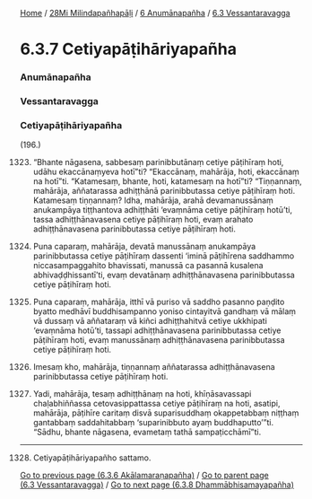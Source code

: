 
[Home](/) / [28Mi Milindapañhapāḷi](../../../28Mi.md) / [6 Anumānapañha](../../6.md) / [6.3 Vessantaravagga](../6.3.md)

# 6.3.7 Cetiyapāṭihāriyapañha

### Anumānapañha

### Vessantaravagga

### Cetiyapāṭihāriyapañha

(196.)

1323. “Bhante nāgasena, sabbesaṃ parinibbutānaṃ cetiye pāṭihīraṃ hoti, udāhu ekaccānaṃyeva hotī”ti? “Ekaccānaṃ, mahārāja, hoti, ekaccānaṃ na hotī”ti. “Katamesaṃ, bhante, hoti, katamesaṃ na hotī”ti? “Tiṇṇannaṃ, mahārāja, aññatarassa adhiṭṭhānā parinibbutassa cetiye pāṭihīraṃ hoti. Katamesaṃ tiṇṇannaṃ? Idha, mahārāja, arahā devamanussānaṃ anukampāya tiṭṭhantova adhiṭṭhāti ‘evaṃnāma cetiye pāṭihīraṃ hotū’ti, tassa adhiṭṭhānavasena cetiye pāṭihīraṃ hoti, evaṃ arahato adhiṭṭhānavasena parinibbutassa cetiye pāṭihīraṃ hoti.

1324. Puna caparaṃ, mahārāja, devatā manussānaṃ anukampāya parinibbutassa cetiye pāṭihīraṃ dassenti ‘iminā pāṭihīrena saddhammo niccasampaggahito bhavissati, manussā ca pasannā kusalena abhivaḍḍhissantī’ti, evaṃ devatānaṃ adhiṭṭhānavasena parinibbutassa cetiye pāṭihīraṃ hoti.

1325. Puna caparaṃ, mahārāja, itthī vā puriso vā saddho pasanno paṇḍito byatto medhāvī buddhisampanno yoniso cintayitvā gandhaṃ vā mālaṃ vā dussaṃ vā aññataraṃ vā kiñci adhiṭṭhahitvā cetiye ukkhipati ‘evaṃnāma hotū’ti, tassapi adhiṭṭhānavasena parinibbutassa cetiye pāṭihīraṃ hoti, evaṃ manussānaṃ adhiṭṭhānavasena parinibbutassa cetiye pāṭihīraṃ hoti.

1326. Imesaṃ kho, mahārāja, tiṇṇannaṃ aññatarassa adhiṭṭhānavasena parinibbutassa cetiye pāṭihīraṃ hoti.

1327. Yadi, mahārāja, tesaṃ adhiṭṭhānaṃ na hoti, khīṇāsavassapi chaḷabhiññassa cetovasippattassa cetiye pāṭihīraṃ na hoti, asatipi, mahārāja, pāṭihīre caritaṃ disvā suparisuddhaṃ okappetabbaṃ niṭṭhaṃ gantabbaṃ saddahitabbaṃ ‘suparinibbuto ayaṃ buddhaputto’”ti. “Sādhu, bhante nāgasena, evametaṃ tathā sampaṭicchāmī”ti.

---

1328. Cetiyapāṭihāriyapañho sattamo.



[Go to previous page (6.3.6 Akālamaraṇapañha)](6.3.6.md) / [Go to parent page (6.3 Vessantaravagga)](../6.3.md) / [Go to next page (6.3.8 Dhammābhisamayapañha)](6.3.8.md)


